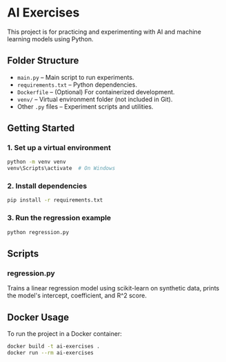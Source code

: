 # AI Exercises

This project is for practicing and experimenting with AI and machine learning models using Python.

## Folder Structure

- `main.py` – Main script to run experiments.
- `requirements.txt` – Python dependencies.
- `Dockerfile` – (Optional) For containerized development.
- `venv/` – Virtual environment folder (not included in Git).
- Other `.py` files – Experiment scripts and utilities.

## Getting Started

### 1. Set up a virtual environment
```bash
python -m venv venv
venv\Scripts\activate  # On Windows

```

### 2. Install dependencies
```bash
pip install -r requirements.txt
```

### 3. Run the regression example
```bash
python regression.py
```

## Scripts

### regression.py
Trains a linear regression model using scikit-learn on synthetic data, prints the model's intercept, coefficient, and R^2 score.

## Docker Usage
To run the project in a Docker container:
```bash
docker build -t ai-exercises .
docker run --rm ai-exercises
```
